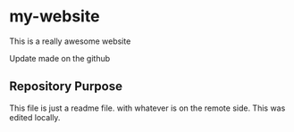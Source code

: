 # my-website

This is a really awesome website

Update made on the github

## Repository Purpose

This file is just a readme file.
with whatever is on the remote side.
This was edited locally.
